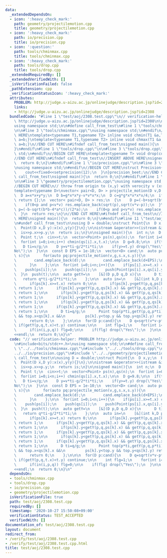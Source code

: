 ```yaml
---
data:
  _extendedDependsOn:
  - icon: ':heavy_check_mark:'
    path: geometry/projectilemotion.cpp
    title: geometry/projectilemotion.cpp
  - icon: ':heavy_check_mark:'
    path: io/precision.cpp
    title: io/precision.cpp
  - icon: ':question:'
    path: tools/chminmax.cpp
    title: tools/chminmax.cpp
  - icon: ':heavy_check_mark:'
    path: tools/drop.cpp
    title: tools/drop.cpp
  _extendedRequiredBy: []
  _extendedVerifiedWith: []
  _isVerificationFailed: false
  _pathExtension: cpp
  _verificationStatusIcon: ':heavy_check_mark:'
  attributes:
    PROBLEM: http://judge.u-aizu.ac.jp/onlinejudge/description.jsp?id=2308
    links:
    - http://judge.u-aizu.ac.jp/onlinejudge/description.jsp?id=2308
  bundledCode: "#line 1 \"test/aoj/2308.test.cpp\"\n// verification-helper: PROBLEM\
    \ http://judge.u-aizu.ac.jp/onlinejudge/description.jsp?id=2308\n\n#include<bits/stdc++.h>\n\
    using namespace std;\n\n#define call_from_test\n#line 1 \"tools/chminmax.cpp\"\
    \n\n#line 3 \"tools/chminmax.cpp\"\nusing namespace std;\n#endif\n//BEGIN CUT\
    \ HERE\ntemplate<typename T1,typename T2> inline void chmin(T1 &a,T2 b){if(a>b)\
    \ a=b;}\ntemplate<typename T1,typename T2> inline void chmax(T1 &a,T2 b){if(a<b)\
    \ a=b;}\n//END CUT HERE\n#ifndef call_from_test\nsigned main(){\n  return 0;\n\
    }\n#endif\n#line 1 \"tools/drop.cpp\"\n\n#line 3 \"tools/drop.cpp\"\nusing namespace\
    \ std;\n#endif\n//BEGIN CUT HERE\ntemplate<typename T> void drop(const T &x){cout<<x<<endl;exit(0);}\n\
    //END CUT HERE\n#ifndef call_from_test\n//INSERT ABOVE HERE\nsigned main(){\n\
    \  return 0;\n}\n#endif\n#line 1 \"io/precision.cpp\"\n\n#line 3 \"io/precision.cpp\"\
    \nusing namespace std;\n#endif\n//BEGIN CUT HERE\nstruct Precision{\n  Precision(){\n\
    \    cout<<fixed<<setprecision(12);\n  }\n}precision_beet;\n//END CUT HERE\n#ifndef\
    \ call_from_test\nsigned main(){\n  return 0;\n}\n#endif\n#line 1 \"geometry/projectilemotion.cpp\"\
    \n\n#line 3 \"geometry/projectilemotion.cpp\"\nusing namespace std;\n#endif\n\
    //BEGIN CUT HERE\n// throw from origin to (x,y) with verocity v (x>0)\n// g: gravity\n\
    template<typename D>\nvector< pair<D, D> > projectile_motion(D v,D g,D x,D y){\n\
    \  D a=x*x+y*y;\n  D b=g*x*x*y-v*v*x*x;\n  D c=g*g*x*x*x*x/4;\n  if(b*b<4*a*c)\
    \ return {};\n  vector< pair<D, D> > res;\n  {\n    D p=(-b+sqrt(b*b-4*a*c))/(2*a);\n\
    \    if(0<p and p<v*v) res.emplace_back(sqrt(p),sqrt(v*v-p));\n  }\n  {\n    D\
    \ p=(-b-sqrt(b*b-4*a*c))/(2*a);\n    if(0<p and p<v*v) res.emplace_back(sqrt(p),sqrt(v*v-p));\n\
    \  }\n  return res;\n}\n//END CUT HERE\n#ifndef call_from_test\n//INSERT ABOVE\
    \ HERE\nsigned main(){\n  return 0;\n}\n#endif\n#line 11 \"test/aoj/2308.test.cpp\"\
    \n#undef call_from_test\n\nusing D = double;\nstruct Point{\n  D x,y;\n  Point(){}\n\
    \  Point(D x,D y):x(x),y(y){}\n};\n\nistream &operator>>(istream &is,Point &p){\n\
    \  is>>p.x>>p.y;\n  return is;\n}\n\nsigned main(){\n  int n;\n  D v;\n  cin>>n>>v;\n\
    \  Point t;\n  cin>>t;\n  vector<Point> ps(n),qs(n);\n  for(int i=0;i<n;i++) cin>>ps[i]>>qs[i];\n\
    \  for(int i=0;i<n;i++) chmin(qs[i].x,t.x);\n\n  D g=9.8;\n\n  if(t.x==0){\n \
    \   D ti=v/g;\n    D y=v*ti-g/2*ti*ti;\n    if(y>=t.y) drop(\"Yes\");\n    drop(\"\
    No\");\n  }\n\n  const D EPS = 1e-10;\n  vector<D> cand;\n  auto push=\n    [&](Point\
    \ s){\n      for(auto pq:projectile_motion(v,g,s.x,s.y)){\n        D d=pq.first;\n\
    \        cand.emplace_back(d);\n        cand.emplace_back(d+EPS);\n        cand.emplace_back(d-EPS);\n\
    \      }\n    };\n\n  for(int i=0;i<n;i++){\n    if(ps[i].x>=t.x) continue;\n\
    \    push(ps[i]);\n    push(qs[i]);\n    push(Point(ps[i].x,qs[i].y));\n    push(Point(qs[i].x,ps[i].y));\n\
    \  }\n  push(t);\n\n  auto getY=\n    [&](D p,D q,D x){\n      D ti=x/p;\n   \
    \   return q*ti-g/2*ti*ti;\n    };\n\n  auto in=\n    [&](int k,D p,D q)->int{\n\
    \      if(ps[k].x>=t.x) return 0;\n\n      if(ps[k].y<getY(p,q,ps[k].x) && getY(p,q,ps[k].x)<qs[k].y)\
    \ return 1;\n      if(ps[k].y<getY(p,q,qs[k].x) && getY(p,q,qs[k].x)<qs[k].y)\
    \ return 1;\n\n      if(ps[k].y<getY(p,q,ps[k].x) && getY(p,q,qs[k].x)<ps[k].y)\
    \ return 1;\n      if(ps[k].y<getY(p,q,qs[k].x) && getY(p,q,ps[k].x)<ps[k].y)\
    \ return 1;\n\n      if(qs[k].y<getY(p,q,ps[k].x) && getY(p,q,qs[k].x)<qs[k].y)\
    \ return 1;\n      if(qs[k].y<getY(p,q,qs[k].x) && getY(p,q,ps[k].x)<qs[k].y)\
    \ return 1;\n\n      D ti=q/g;\n      Point top(p*ti,getY(p,q,p*ti));\n      if(ps[k].x<top.x\
    \ && top.x<qs[k].x &&\n         ps[k].y<top.y && top.y<qs[k].y) return 1;\n\n\
    \      return 0;\n    };\n\n\n  for(D p:cand){\n    D q=sqrt(v*v-p*p);\n\n   \
    \ if(getY(p,q,t.x)<t.y) continue;\n\n    int flg=1;\n    for(int i=0;i<n;i++)\n\
    \      if(in(i,p,q)) flg=0;\n\n    if(flg) drop(\"Yes\");\n  }\n\n  cout<<\"No\"\
    <<endl;\n  return 0;\n}\n"
  code: "// verification-helper: PROBLEM http://judge.u-aizu.ac.jp/onlinejudge/description.jsp?id=2308\n\
    \n#include<bits/stdc++.h>\nusing namespace std;\n\n#define call_from_test\n#include\
    \ \"../../tools/chminmax.cpp\"\n#include \"../../tools/drop.cpp\"\n#include \"\
    ../../io/precision.cpp\"\n#include \"../../geometry/projectilemotion.cpp\"\n#undef\
    \ call_from_test\n\nusing D = double;\nstruct Point{\n  D x,y;\n  Point(){}\n\
    \  Point(D x,D y):x(x),y(y){}\n};\n\nistream &operator>>(istream &is,Point &p){\n\
    \  is>>p.x>>p.y;\n  return is;\n}\n\nsigned main(){\n  int n;\n  D v;\n  cin>>n>>v;\n\
    \  Point t;\n  cin>>t;\n  vector<Point> ps(n),qs(n);\n  for(int i=0;i<n;i++) cin>>ps[i]>>qs[i];\n\
    \  for(int i=0;i<n;i++) chmin(qs[i].x,t.x);\n\n  D g=9.8;\n\n  if(t.x==0){\n \
    \   D ti=v/g;\n    D y=v*ti-g/2*ti*ti;\n    if(y>=t.y) drop(\"Yes\");\n    drop(\"\
    No\");\n  }\n\n  const D EPS = 1e-10;\n  vector<D> cand;\n  auto push=\n    [&](Point\
    \ s){\n      for(auto pq:projectile_motion(v,g,s.x,s.y)){\n        D d=pq.first;\n\
    \        cand.emplace_back(d);\n        cand.emplace_back(d+EPS);\n        cand.emplace_back(d-EPS);\n\
    \      }\n    };\n\n  for(int i=0;i<n;i++){\n    if(ps[i].x>=t.x) continue;\n\
    \    push(ps[i]);\n    push(qs[i]);\n    push(Point(ps[i].x,qs[i].y));\n    push(Point(qs[i].x,ps[i].y));\n\
    \  }\n  push(t);\n\n  auto getY=\n    [&](D p,D q,D x){\n      D ti=x/p;\n   \
    \   return q*ti-g/2*ti*ti;\n    };\n\n  auto in=\n    [&](int k,D p,D q)->int{\n\
    \      if(ps[k].x>=t.x) return 0;\n\n      if(ps[k].y<getY(p,q,ps[k].x) && getY(p,q,ps[k].x)<qs[k].y)\
    \ return 1;\n      if(ps[k].y<getY(p,q,qs[k].x) && getY(p,q,qs[k].x)<qs[k].y)\
    \ return 1;\n\n      if(ps[k].y<getY(p,q,ps[k].x) && getY(p,q,qs[k].x)<ps[k].y)\
    \ return 1;\n      if(ps[k].y<getY(p,q,qs[k].x) && getY(p,q,ps[k].x)<ps[k].y)\
    \ return 1;\n\n      if(qs[k].y<getY(p,q,ps[k].x) && getY(p,q,qs[k].x)<qs[k].y)\
    \ return 1;\n      if(qs[k].y<getY(p,q,qs[k].x) && getY(p,q,ps[k].x)<qs[k].y)\
    \ return 1;\n\n      D ti=q/g;\n      Point top(p*ti,getY(p,q,p*ti));\n      if(ps[k].x<top.x\
    \ && top.x<qs[k].x &&\n         ps[k].y<top.y && top.y<qs[k].y) return 1;\n\n\
    \      return 0;\n    };\n\n\n  for(D p:cand){\n    D q=sqrt(v*v-p*p);\n\n   \
    \ if(getY(p,q,t.x)<t.y) continue;\n\n    int flg=1;\n    for(int i=0;i<n;i++)\n\
    \      if(in(i,p,q)) flg=0;\n\n    if(flg) drop(\"Yes\");\n  }\n\n  cout<<\"No\"\
    <<endl;\n  return 0;\n}\n"
  dependsOn:
  - tools/chminmax.cpp
  - tools/drop.cpp
  - io/precision.cpp
  - geometry/projectilemotion.cpp
  isVerificationFile: true
  path: test/aoj/2308.test.cpp
  requiredBy: []
  timestamp: '2020-10-27 15:50:08+09:00'
  verificationStatus: TEST_ACCEPTED
  verifiedWith: []
documentation_of: test/aoj/2308.test.cpp
layout: document
redirect_from:
- /verify/test/aoj/2308.test.cpp
- /verify/test/aoj/2308.test.cpp.html
title: test/aoj/2308.test.cpp
---
```

